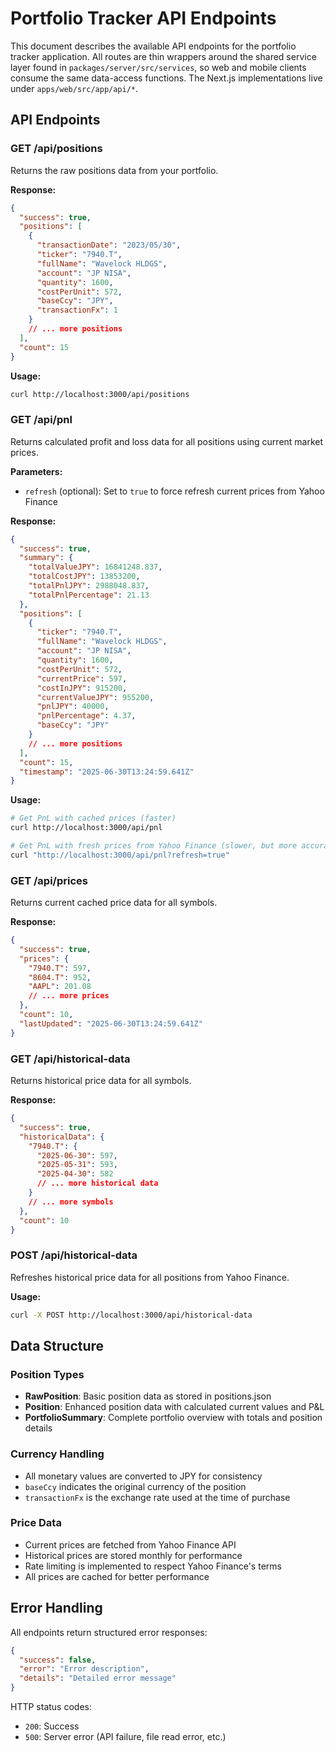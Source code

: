 # Portfolio Tracker API Endpoints

This document describes the available API endpoints for the portfolio tracker application.
All routes are thin wrappers around the shared service layer found in `packages/server/src/services`, so web and mobile clients consume the same data-access functions. The Next.js implementations live under `apps/web/src/app/api/*`.

## API Endpoints

### GET /api/positions

Returns the raw positions data from your portfolio.

**Response:**
```json
{
  "success": true,
  "positions": [
    {
      "transactionDate": "2023/05/30",
      "ticker": "7940.T",
      "fullName": "Wavelock HLDGS",
      "account": "JP NISA",
      "quantity": 1600,
      "costPerUnit": 572,
      "baseCcy": "JPY",
      "transactionFx": 1
    }
    // ... more positions
  ],
  "count": 15
}
```

**Usage:**
```bash
curl http://localhost:3000/api/positions
```

### GET /api/pnl

Returns calculated profit and loss data for all positions using current market prices.

**Parameters:**
- `refresh` (optional): Set to `true` to force refresh current prices from Yahoo Finance

**Response:**
```json
{
  "success": true,
  "summary": {
    "totalValueJPY": 16841248.837,
    "totalCostJPY": 13853200,
    "totalPnlJPY": 2988048.837,
    "totalPnlPercentage": 21.13
  },
  "positions": [
    {
      "ticker": "7940.T",
      "fullName": "Wavelock HLDGS",
      "account": "JP NISA",
      "quantity": 1600,
      "costPerUnit": 572,
      "currentPrice": 597,
      "costInJPY": 915200,
      "currentValueJPY": 955200,
      "pnlJPY": 40000,
      "pnlPercentage": 4.37,
      "baseCcy": "JPY"
    }
    // ... more positions
  ],
  "count": 15,
  "timestamp": "2025-06-30T13:24:59.641Z"
}
```

**Usage:**
```bash
# Get PnL with cached prices (faster)
curl http://localhost:3000/api/pnl

# Get PnL with fresh prices from Yahoo Finance (slower, but more accurate)
curl "http://localhost:3000/api/pnl?refresh=true"
```

### GET /api/prices

Returns current cached price data for all symbols.

**Response:**
```json
{
  "success": true,
  "prices": {
    "7940.T": 597,
    "8604.T": 952,
    "AAPL": 201.08
    // ... more prices
  },
  "count": 10,
  "lastUpdated": "2025-06-30T13:24:59.641Z"
}
```

### GET /api/historical-data

Returns historical price data for all symbols.

**Response:**
```json
{
  "success": true,
  "historicalData": {
    "7940.T": {
      "2025-06-30": 597,
      "2025-05-31": 593,
      "2025-04-30": 582
      // ... more historical data
    }
    // ... more symbols
  },
  "count": 10
}
```

### POST /api/historical-data

Refreshes historical price data for all positions from Yahoo Finance.

**Usage:**
```bash
curl -X POST http://localhost:3000/api/historical-data
```

## Data Structure

### Position Types

- **RawPosition**: Basic position data as stored in positions.json
- **Position**: Enhanced position data with calculated current values and P&L
- **PortfolioSummary**: Complete portfolio overview with totals and position details

### Currency Handling

- All monetary values are converted to JPY for consistency
- `baseCcy` indicates the original currency of the position
- `transactionFx` is the exchange rate used at the time of purchase

### Price Data

- Current prices are fetched from Yahoo Finance API
- Historical prices are stored monthly for performance
- Rate limiting is implemented to respect Yahoo Finance's terms
- All prices are cached for better performance

## Error Handling

All endpoints return structured error responses:

```json
{
  "success": false,
  "error": "Error description",
  "details": "Detailed error message"
}
```

HTTP status codes:
- `200`: Success
- `500`: Server error (API failure, file read error, etc.)
